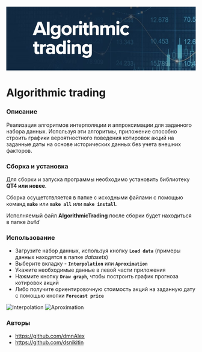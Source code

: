 ![logo](resources/logo.jpg)
# Algorithmic trading

### Описание

Реализация алгоритмов интерполяции и аппроксимации для заданного набора данных. 
Используя эти алгоритмы, приложение способно строить графики вероятностного поведения котировок акций на заданные даты на основе исторических данных без учета внешних факторов.

### Сборка и установка

Для сборки и запуска программы необходимо установить библиотеку **QT4 или новее**.

Сборка осущетствляется в папке с исходными файлами с помощью команд **`make`** или **`make all`** или **`make install`**.

Исполняемый файл **AlgorithmicTrading** после сборки будет находиться в папке *build*

### Использование
- Загрузите набор данных, используя кнопку **`Load data`** (примеры данных находятся в папке *datasets*)
- Выберите вкладку - **`Interpolation`** или **`Aproximation`**
- Укажите необходимые данные в левой части приложения
- Нажмите кнопку **`Draw graph`**, чтобы построить график прогноза котировок акций 
- Либо получите ориентировочную стоимость акций на заданную дату с помощью кнопки **`Forecast price`**


![Interpolation](http://g.recordit.co/2FSXGY4IQF.gif)
![Aproximation](http://g.recordit.co/V5bTeQWyd1.gif)

### Авторы
- https://github.com/dmnAlex
- https://github.com/dsnikitin
